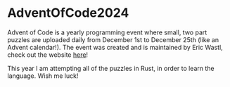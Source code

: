 # AdventOfCode2024
Advent of Code is a yearly programming event where small, two part puzzles are uploaded daily from
December 1st to December 25th (like an Advent calendar!). The event was created and is maintained by Eric Wastl, check out the website [here](https://adventofcode.com)! <br/>

This year I am attempting all of the puzzles in Rust, in order to learn the language. Wish me luck!
